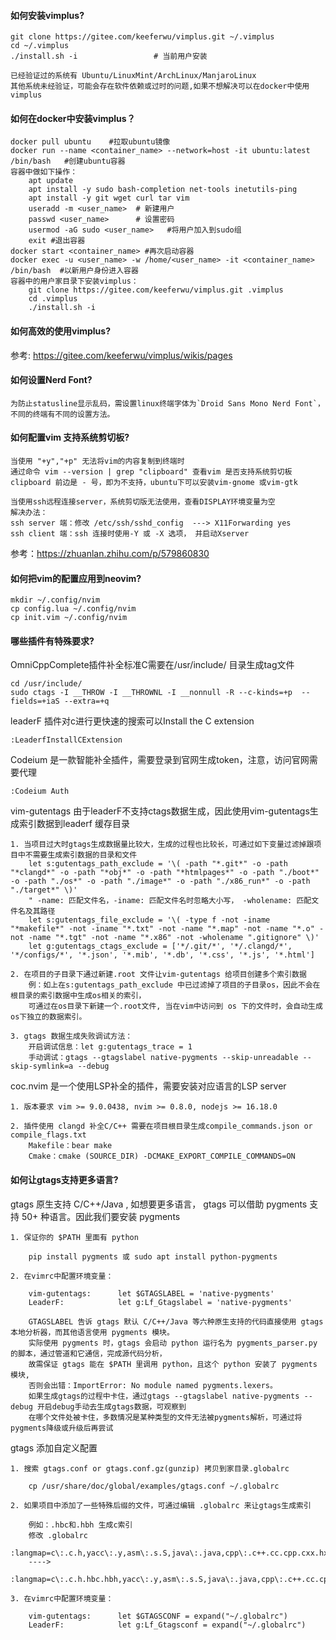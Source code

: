 #### 如何安装vimplus?

    git clone https://gitee.com/keeferwu/vimplus.git ~/.vimplus
    cd ~/.vimplus
    ./install.sh -i                 # 当前用户安装

    已经验证过的系统有 Ubuntu/LinuxMint/ArchLinux/ManjaroLinux
    其他系统未经验证，可能会存在软件依赖或过时的问题,如果不想解决可以在docker中使用vimplus

#### 如何在docker中安装vimplus？

    docker pull ubuntu    #拉取ubuntu镜像
    docker run --name <container_name> --network=host -it ubuntu:latest /bin/bash   #创建ubuntu容器
    容器中做如下操作：
        apt update
        apt install -y sudo bash-completion net-tools inetutils-ping
        apt install -y git wget curl tar vim
        useradd -m <user_name>  # 新建用户
        passwd <user_name>      # 设置密码
        usermod -aG sudo <user_name>   #将用户加入到sudo组
        exit #退出容器
    docker start <container_name> #再次启动容器
    docker exec -u <user_name> -w /home/<user_name> -it <container_name> /bin/bash  #以新用户身份进入容器
    容器中的用户家目录下安装vimplus：
        git clone https://gitee.com/keeferwu/vimplus.git .vimplus
        cd .vimplus
        ./install.sh -i

#### 如何高效的使用vimplus?

参考: https://gitee.com/keeferwu/vimplus/wikis/pages

#### 如何设置Nerd Font?

    为防止statusline显示乱码，需设置linux终端字体为`Droid Sans Mono Nerd Font`，
    不同的终端有不同的设置方法。

#### 如何配置vim 支持系统剪切板?

    当使用 "+y","+p" 无法将vim的内容复制到终端时
    通过命令 vim --version | grep "clipboard" 查看vim 是否支持系统剪切板
    clipboard 前边是 - 号，即为不支持，ubuntu下可以安装vim-gnome 或vim-gtk

    当使用ssh远程连接server，系统剪切版无法使用，查看DISPLAY环境变量为空
    解决办法：
    ssh server 端：修改 /etc/ssh/sshd_config  ---> X11Forwarding yes
    ssh client 端：ssh 连接时使用-Y 或 -X 选项， 并启动Xserver

参考：https://zhuanlan.zhihu.com/p/579860830

#### 如何把vim的配置应用到neovim?

    mkdir ~/.config/nvim
    cp config.lua ~/.config/nvim
    cp init.vim ~/.config/nvim

#### 哪些插件有特殊要求?

OmniCppComplete插件补全标准C需要在/usr/include/ 目录生成tag文件

    cd /usr/include/
    sudo ctags -I __THROW -I __THROWNL -I __nonnull -R --c-kinds=+p  --fields=+iaS --extra=+q

leaderF 插件对c进行更快速的搜索可以Install the C extension

    :LeaderfInstallCExtension

Codeium 是一款智能补全插件，需要登录到官网生成token，注意，访问官网需要代理

    :Codeium Auth

vim-gutentags 由于leaderF不支持ctags数据生成，因此使用vim-gutentags生成索引数据到leaderf 缓存目录

    1. 当项目过大时gtags生成数据量比较大，生成的过程也比较长，可通过如下变量过滤掉跟项目中不需要生成索引数据的目录和文件
        let s:gutentags_path_exclude = '\( -path "*.git*" -o -path "*clangd*" -o -path "*obj*" -o -path "*htmlpages*" -o -path "./boot*" -o -path "./os*" -o -path "./image*" -o -path "./x86_run*" -o -path "./target*" \)'
        " -name: 匹配文件名，-iname: 匹配文件名时忽略大小写， -wholename: 匹配文件名及其路径
        let s:gutentags_file_exclude = '\( -type f -not -iname "*makefile*" -not -iname "*.txt" -not -name "*.map" -not -name "*.o" -not -name "*.tgt" -not -name "*.x86" -not -wholename ".gitignore" \)'
        let g:gutentags_ctags_exclude = ['*/.git/*', '*/.clangd/*', '*/configs/*', '*.json', '*.mib', '*.db', '*.css', '*.js', '*.html']

    2. 在项目的子目录下通过新建.root 文件让vim-gutentags 给项目创建多个索引数据
        例：如上在s:gutentags_path_exclude 中已过滤掉了项目的子目录os，因此不会在根目录的索引数据中生成os相关的索引，
        可通过在os目录下新建一个.root文件, 当在vim中访问到 os 下的文件时，会自动生成os下独立的数据索引。

    3. gtags 数据生成失败调试方法：
        开启调试信息：let g:gutentags_trace = 1
        手动调试：gtags --gtagslabel native-pygments --skip-unreadable --skip-symlink=a --debug

coc.nvim 是一个使用LSP补全的插件，需要安装对应语言的LSP server

    1. 版本要求 vim >= 9.0.0438, nvim >= 0.8.0, nodejs >= 16.18.0

    2. 插件使用 clangd 补全C/C++ 需要在项目根目录生成compile_commands.json or compile_flags.txt
        Makefile：bear make
        Cmake：cmake (SOURCE_DIR) -DCMAKE_EXPORT_COMPILE_COMMANDS=ON

#### 如何让gtags支持更多语言?

gtags 原生支持 C/C++/Java ,  如想要更多语言， gtags  可以借助  pygments 支持 50+ 种语言。因此我们要安装 pygments

    1. 保证你的 $PATH 里面有 python

        pip install pygments 或 sudo apt install python-pygments

    2. 在vimrc中配置环境变量：

        vim-gutentags:      let $GTAGSLABEL = 'native-pygments'
        LeaderF:            let g:Lf_Gtagslabel = 'native-pygments'

        GTAGSLABEL 告诉 gtags 默认 C/C++/Java 等六种原生支持的代码直接使用 gtags 本地分析器，而其他语言使用 pygments 模块。
        实际使用 pygments 时，gtags 会启动 python 运行名为 pygments_parser.py 的脚本，通过管道和它通信，完成源代码分析，
        故需保证 gtags 能在 $PATH 里调用 python，且这个 python 安装了 pygments 模块,
        否则会出错：ImportError: No module named pygments.lexers。
        如果生成gtags的过程中卡住，通过gtags --gtagslabel native-pygments --debug 开启debug手动去生成gtags数据，可观察到
        在哪个文件处被卡住，多数情况是某种类型的文件无法被pygments解析，可通过将pygments降级或升级后再尝试

gtags 添加自定义配置

    1. 搜索 gtags.conf or gtags.conf.gz(gunzip) 拷贝到家目录.globalrc

        cp /usr/share/doc/global/examples/gtags.conf ~/.globalrc

    2. 如果项目中添加了一些特殊后缀的文件，可通过编辑 .globalrc 来让gtags生成索引

        例如：.hbc和.hbh 生成c索引
        修改 .globalrc
        :langmap=c\:.c.h,yacc\:.y,asm\:.s.S,java\:.java,cpp\:.c++.cc.cpp.cxx.hxx.hpp.C.H,php\:.php.php3.phtml:
        ---->
        :langmap=c\:.c.h.hbc.hbh,yacc\:.y,asm\:.s.S,java\:.java,cpp\:.c++.cc.cpp.cxx.hxx.hpp.C.H,php\:.php.php3.phtml:

    3. 在vimrc中配置环境变量：

        vim-gutentags:      let $GTAGSCONF = expand("~/.globalrc")
        LeaderF:            let g:Lf_Gtagsconf = expand("~/.globalrc")

